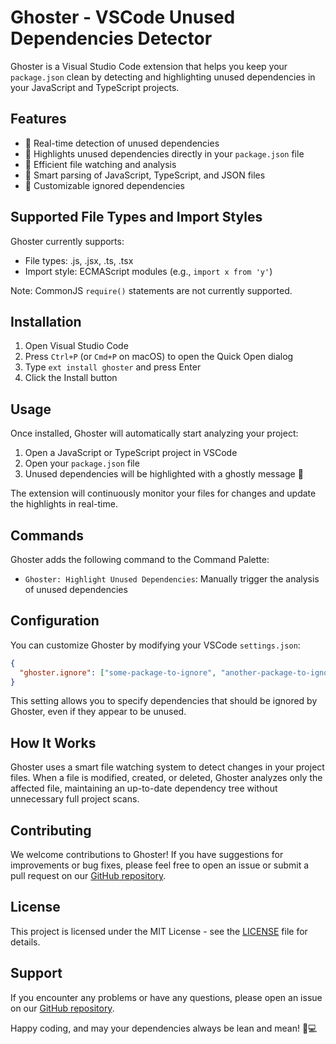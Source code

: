 # Ghoster - VSCode Unused Dependencies Detector

Ghoster is a Visual Studio Code extension that helps you keep your `package.json` clean by detecting and highlighting unused dependencies in your JavaScript and TypeScript projects.

## Features

- 👀 Real-time detection of unused dependencies
- 🎨 Highlights unused dependencies directly in your `package.json` file
- 🚀 Efficient file watching and analysis
- 🧠 Smart parsing of JavaScript, TypeScript, and JSON files
- 🔧 Customizable ignored dependencies

## Supported File Types and Import Styles

Ghoster currently supports:

- File types: .js, .jsx, .ts, .tsx
- Import style: ECMAScript modules (e.g., `import x from 'y'`)

Note: CommonJS `require()` statements are not currently supported.

## Installation

1. Open Visual Studio Code
2. Press `Ctrl+P` (or `Cmd+P` on macOS) to open the Quick Open dialog
3. Type `ext install ghoster` and press Enter
4. Click the Install button

## Usage

Once installed, Ghoster will automatically start analyzing your project:

1. Open a JavaScript or TypeScript project in VSCode
2. Open your `package.json` file
3. Unused dependencies will be highlighted with a ghostly message 👻

The extension will continuously monitor your files for changes and update the highlights in real-time.

## Commands

Ghoster adds the following command to the Command Palette:

- `Ghoster: Highlight Unused Dependencies`: Manually trigger the analysis of unused dependencies

## Configuration

You can customize Ghoster by modifying your VSCode `settings.json`:

```json
{
  "ghoster.ignore": ["some-package-to-ignore", "another-package-to-ignore"]
}
```

This setting allows you to specify dependencies that should be ignored by Ghoster, even if they appear to be unused.

## How It Works

Ghoster uses a smart file watching system to detect changes in your project files. When a file is modified, created, or deleted, Ghoster analyzes only the affected file, maintaining an up-to-date dependency tree without unnecessary full project scans.

## Contributing

We welcome contributions to Ghoster! If you have suggestions for improvements or bug fixes, please feel free to open an issue or submit a pull request on our [GitHub repository](https://github.com/yourusername/ghoster).

## License

This project is licensed under the MIT License - see the [LICENSE](LICENSE) file for details.

## Support

If you encounter any problems or have any questions, please open an issue on our [GitHub repository](https://github.com/yourusername/ghoster/issues).

Happy coding, and may your dependencies always be lean and mean! 👻💻
